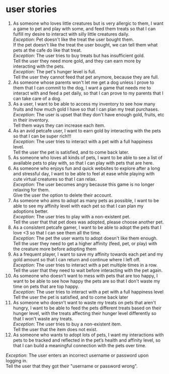 # user stories

1. As someone who loves little creatures but is very allergic to them, I want a game to pet and play with some, and feed them treats so 
   that I can fulfill my desire to interact with silly little creatures daily.<br>
    *Exception*: Pet doesn't like the treat the user bought them.<br>
    If the pet doesn't like the treat the user bought, we can tell them what pets at the cafe do like that treat.<br>
    *Exception*: The user tries to buy treats but has insufficient gold.<br>
    Tell the user they need more gold, and they can earn more by interacting with the pets.<br>
    *Exception*: The pet's hunger level is full.<br>
    Tell the user they cannot feed that pet anymore, because they are full.<br>
2. As someone whose parents won't let me get a dog unless I prove to them that I can commit to the dog, I want a game that needs me to 
   interact with and feed a pet daily, so that I can prove to my parents that I can take care of a dog.
3. As a user, I want to be able to access my inventory to see how many fruits and how much gold I have so that I can plan my treat purchases. <br>
   *Exception*: The user is upset that they don't have enough gold, fruits, etc in their inventory. <br>
   Tell them ways they can increase each item.
4. As an avid petcafe user, I want to earn gold by interacting with the pets so that I can be super rich!!! <br>
   *Exception*: The user tries to interact with a pet with a full happiness level.<br>
   Tell the user the pet is satisfied, and to come back later.<br>
5. As someone who loves all kinds of pets, I want to be able to see a list of available pets to play with, so that I can play with pets 
   that are here.
6. As someone who enjoys fun and quick websites to explore after a long and stressful day, I want to be able to feel at ease while
   playing with cute virtual creatures so that I can relax.<br>
   *Exception*: The user becomes angry because this game is no longer relaxing for them.<br>
   Give the user the option to delete their account.
7. As someone who aims to adopt as many pets as possible, I want to be able to see my affinity level with each pet so that I can
    plan my adoptions better. <br>
   *Exception*: The user tries to play with a non-existent pet.<br>
   Tell the user that that pet does was adopted, please choose another pet.
8. As a consistent petcafe gamer, I want to be able to adopt the pets that I love <3 so that I can see them all the time.<br>
   *Exception*: The pet the user wants to adopt doesn't like them enough.<br>
   Tell the user they need to get a higher affinity (feed, pet, or play) with the creature more before adopting them
9. As a frequent player, I want to save my affinity towards each pet and my gold amount so that I can return and continue where I left off.<br>
   *Exception*: The user tries to interact with a pet multiple times in a row.<br>
   Tell the user that they need to wait before interacting with the pet again.
10. As someone who doesn't want to mess with pets that are too happy, I want to be able to see how happy the pets are so that I don't waste my
   time on pets that are top happy.<br>
   *Exception*: The user tries to interact with a pet with a full happiness level<br>
   Tell the user the pet is satisfied, and to come back later
11. As someone who doesn't want to waste my treats on pets that aren't hungry, I want to be able to feed the pets different treats based on their hunger 
    level, with the treats affecting their hunger level differently so that I won't waste any treats.<br>
   *Exception*: The user tries to buy a non-existent item.<br>
   Tell the user that the item does not exist.
12. As someone who wants to adopt lots of pets, I want my interactions with pets to be tracked and reflected in the pet’s health and 
    affinity level, so that I can build a meaningful connection with the pets over time.<br>

*Exception*: The user enters an incorrect username or password upon logging in.<br>
Tell the user that they got their "username or password wrong".
